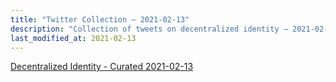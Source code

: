 ```yaml
---
title: "Twitter Collection – 2021-02-13"
description: "Collection of tweets on decentralized identity – 2021-02-13"
last_modified_at: 2021-02-13
---
```



<a class="twitter-timeline" href="https://twitter.com/DecentralizeID/timelines/1360613008528007168">Decentralized Identity - Curated 2021-02-13</a> <script async src="https://platform.twitter.com/widgets.js" charset="utf-8"></script>